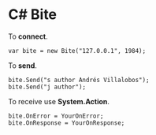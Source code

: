 # C# Bite

To **connect**.

    var bite = new Bite("127.0.0.1", 1984);

To **send**.

    bite.Send("s author Andrés Villalobos");
    bite.Send("j author");

To receive use **System.Action<string>**.

    bite.OnError = YourOnError;
    bite.OnResponse = YourOnResponse;
